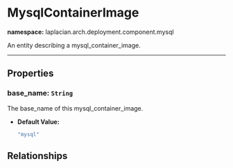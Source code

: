 

# **MysqlContainerImage**
**namespace:** laplacian.arch.deployment.component.mysql

An entity describing a mysql_container_image.



---

## Properties

### base_name: `String`
The base_name of this mysql_container_image.
- **Default Value:**
  ```kotlin
  "mysql"
  ```

## Relationships
